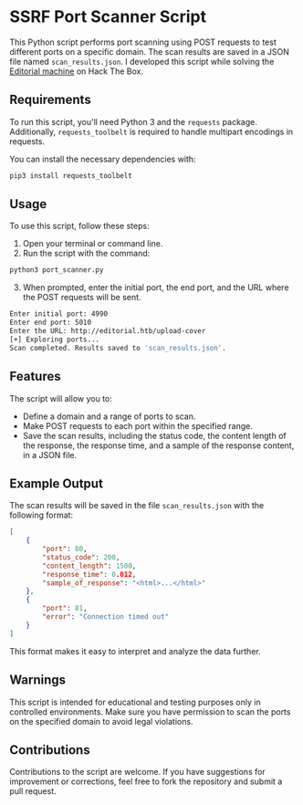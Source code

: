 # SSRF Port Scanner Script

This Python script performs port scanning using POST requests to test different ports on a specific domain. The scan results are saved in a JSON file named `scan_results.json`.
I developed this script while solving the [Editorial machine](https://app.hackthebox.com/machines/Editorial) on Hack The Box.


## Requirements

To run this script, you'll need Python 3 and the `requests` package. Additionally, `requests_toolbelt` is required to handle multipart encodings in requests.

You can install the necessary dependencies with:

```bash
pip3 install requests_toolbelt
```

## Usage

To use this script, follow these steps:

1. Open your terminal or command line.
2. Run the script with the command:

```bash
python3 port_scanner.py
```

3. When prompted, enter the initial port, the end port, and the URL where the POST requests will be sent.

```bash
Enter initial port: 4990
Enter end port: 5010
Enter the URL: http://editorial.htb/upload-cover
[+] Exploring ports...
Scan completed. Results saved to 'scan_results.json'.
```

## Features

The script will allow you to:

- Define a domain and a range of ports to scan.
- Make POST requests to each port within the specified range.
- Save the scan results, including the status code, the content length of the response, the response time, and a sample of the response content, in a JSON file.

## Example Output

The scan results will be saved in the file `scan_results.json` with the following format:

```json
[
    {
        "port": 80,
        "status_code": 200,
        "content_length": 1500,
        "response_time": 0.012,
        "sample_of_response": "<html>...</html>"
    },
    {
        "port": 81,
        "error": "Connection timed out"
    }
]
```

This format makes it easy to interpret and analyze the data further.

## Warnings

This script is intended for educational and testing purposes only in controlled environments. Make sure you have permission to scan the ports on the specified domain to avoid legal violations.

## Contributions

Contributions to the script are welcome. If you have suggestions for improvement or corrections, feel free to fork the repository and submit a pull request.
